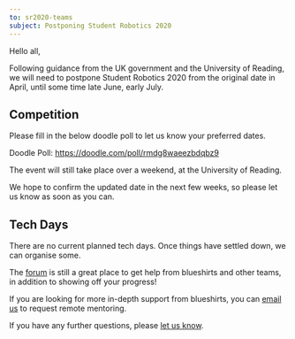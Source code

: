 ```yaml
---
to: sr2020-teams
subject: Postponing Student Robotics 2020
---
```


Hello all,

Following guidance from the UK government and the University of Reading, we will need to postpone Student Robotics 2020 from the original date in April, until some time late June, early July.

## Competition

Please fill in the below doodle poll to let us know your preferred dates.

Doodle Poll: https://doodle.com/poll/rmdg8waeezbdqbz9

The event will still take place over a weekend, at the University of Reading.

We hope to confirm the updated date in the next few weeks, so please let us know as soon as you can.

## Tech Days

There are no current planned tech days. Once things have settled down, we can organise some.

The [forum][forum] is still a great place to get help from blueshirts and other teams, in addition to showing off your progress!

If you are looking for more in-depth support from blueshirts, you can [email us][teams-email] to request remote mentoring.


If you have any further questions, please [let us know][teams-email].

[forum]: https://studentrobotics.org/forum/
[teams-email]: mailto:teams@studentrobotics.org

